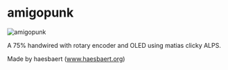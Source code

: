 # amigopunk

![amigopunk](https://i.imgur.com/7uVsX1vh.jpeg)

A 75% handwired with rotary encoder and OLED using matias clicky ALPS.

Made by haesbaert (www.haesbaert.org)
